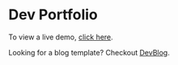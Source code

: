 # Dev Portfolio

To view a live demo, [click here](https://pro-pintuyadav.github.io/resume/).

Looking for a blog template? Checkout [DevBlog](https://github.com/pro-pintuyadav/resume).


